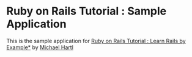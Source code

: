 # Ruby on Rails Tutorial : Sample Application

This is the sample application for [Ruby on Rails Tutorial : Learn Rails by Example*](http://railstutrorial.org/) by [Michael Hartl]()